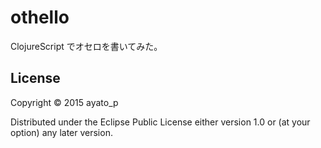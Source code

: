 # othello

ClojureScript でオセロを書いてみた。

## License

Copyright © 2015 ayato_p

Distributed under the Eclipse Public License either version 1.0 or (at
your option) any later version.
